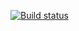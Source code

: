 [![Build status](https://ci.appveyor.com/api/projects/status/s8256h0bkci6on3r?svg=true)](https://ci.appveyor.com/project/Irina04041987/hw-patterns2)
